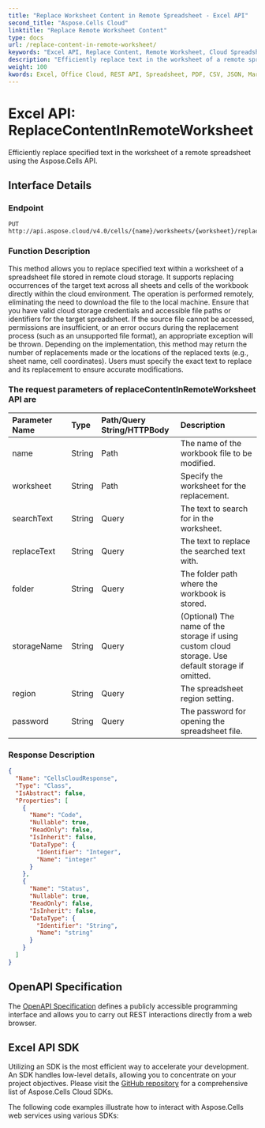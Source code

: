 ```yaml
---
title: "Replace Worksheet Content in Remote Spreadsheet - Excel API"
second_title: "Aspose.Cells Cloud"
linktitle: "Replace Remote Worksheet Content"
type: docs
url: /replace-content-in-remote-worksheet/
keywords: "Excel API, Replace Content, Remote Worksheet, Cloud Spreadsheet, REST API, Text Replacement, Office Cloud Integration, Aspose.Cells"
description: "Efficiently replace text in the worksheet of a remote spreadsheet using the Aspose.Cells API."
weight: 100
kwords: Excel, Office Cloud, REST API, Spreadsheet, PDF, CSV, JSON, Markdown, Match all blank cells in an Excel worksheet, ReplaceContentInRemoteWorksheet
---
```


# **Excel API: ReplaceContentInRemoteWorksheet**

Efficiently replace specified text in the worksheet of a remote spreadsheet using the Aspose.Cells API.

## **Interface Details**

### **Endpoint**

```
PUT http://api.aspose.cloud/v4.0/cells/{name}/worksheets/{worksheet}/replace/content
```

### **Function Description**

This method allows you to replace specified text within a worksheet of a spreadsheet file stored in remote cloud storage. It supports replacing occurrences of the target text across all sheets and cells of the workbook directly within the cloud environment. The operation is performed remotely, eliminating the need to download the file to the local machine. Ensure that you have valid cloud storage credentials and accessible file paths or identifiers for the target spreadsheet. If the source file cannot be accessed, permissions are insufficient, or an error occurs during the replacement process (such as an unsupported file format), an appropriate exception will be thrown. Depending on the implementation, this method may return the number of replacements made or the locations of the replaced texts (e.g., sheet name, cell coordinates). Users must specify the exact text to replace and its replacement to ensure accurate modifications.

### The request parameters of **replaceContentInRemoteWorksheet** API are

| Parameter Name | Type | Path/Query String/HTTPBody | Description |
| :- | :- | :- |:- |
| name | String | Path | The name of the workbook file to be modified. |
| worksheet | String | Path | Specify the worksheet for the replacement. |
| searchText | String | Query | The text to search for in the worksheet. |
| replaceText | String | Query | The text to replace the searched text with. |
| folder | String | Query | The folder path where the workbook is stored. |
| storageName | String | Query | (Optional) The name of the storage if using custom cloud storage. Use default storage if omitted. |
| region | String | Query | The spreadsheet region setting. |
| password | String | Query | The password for opening the spreadsheet file. |

### **Response Description**

```json
{
  "Name": "CellsCloudResponse",
  "Type": "Class",
  "IsAbstract": false,
  "Properties": [
    {
      "Name": "Code",
      "Nullable": true,
      "ReadOnly": false,
      "IsInherit": false,
      "DataType": {
        "Identifier": "Integer",
        "Name": "integer"
      }
    },
    {
      "Name": "Status",
      "Nullable": true,
      "ReadOnly": false,
      "IsInherit": false,
      "DataType": {
        "Identifier": "String",
        "Name": "string"
      }
    }
  ]
}
```

## OpenAPI Specification

The [OpenAPI Specification](https://reference.aspose.cloud/cells/#/SearchControllor/ReplaceContentInRemoteWorksheet) defines a publicly accessible programming interface and allows you to carry out REST interactions directly from a web browser.

## Excel API SDK

Utilizing an SDK is the most efficient way to accelerate your development. An SDK handles low-level details, allowing you to concentrate on your project objectives. Please visit the [GitHub repository](https://github.com/aspose-cells-cloud) for a comprehensive list of Aspose.Cells Cloud SDKs.

The following code examples illustrate how to interact with Aspose.Cells web services using various SDKs:
